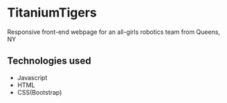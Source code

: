 # TitaniumTigers
Responsive front-end webpage for an all-girls robotics team from Queens, NY

## Technologies used
- Javascript
- HTML
- CSS(Bootstrap)
